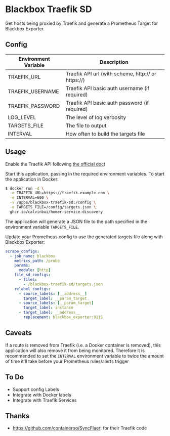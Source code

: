 # Blackbox Traefik SD

Get hosts being proxied by Traefik and generate a Prometheus Target for Blackbox Exporter.

## Config

| Environment Variable | Description                                        |
|----------------------|----------------------------------------------------|
| TRAEFIK_URL          | Traefik API url (with scheme, http:// or https://) |
| TRAEFIK_USERNAME     | Traefik API basic auth username (if required)      |
| TRAEFIK_PASSWORD     | Traefik API basic auth password (if required)      |
| LOG_LEVEL            | The level of log verbosity                         |
| TARGETS_FILE         | The file to output                                 |
| INTERVAL             | How often to build the targets file                |

## Usage

Enable the Traefik API following [the official doc](https://doc.traefik.io/traefik/operations/api/))

Start this application, passing in the required environment variables. To start the application in Docker:

```bash
$ docker run -d \
  -e TRAEFIK_URL=https://traefik.example.com \
  -e INTERVAL=600 \
  -v /apps/blackbox-traefik-sd:/config \
  -e TARGETS_FILE=/config/targets.json \
  ghcr.io/calvinbui/homer-service-discovery
```

The application will generate a JSON file to the path specified in the environment variable `TARGETS_FILE`.

Update your Prometheus config to use the generated targets file along with Blackbox Exporter:

```yaml
scrape_configs:
  - job_name: blackbox
    metrics_path: /probe
    params:
      module: [http]
    file_sd_configs:
      - files:
        - /blackbox-traefik-sd/targets.json
    relabel_configs:
      - source_labels: [__address__]
        target_label: __param_target
      - source_labels: [__param_target]
        target_label: instance
      - target_label: __address__
        replacement: blackbox_exporter:9115
```

## Caveats

If a route is removed from Traefik (i.e. a Docker container is removed), this application will also remove it from being monitored. Therefore it is recommended to set the `INTERVAL` environment variable to twice the amount of time it'll take before your Prometheus rules/alerts trigger

## To Do

- Support config Labels
- Integrate with Docker labels
- Integrate with Traefik Services

## Thanks

- https://github.com/containeroo/SyncFlaer: for their Traefik code

